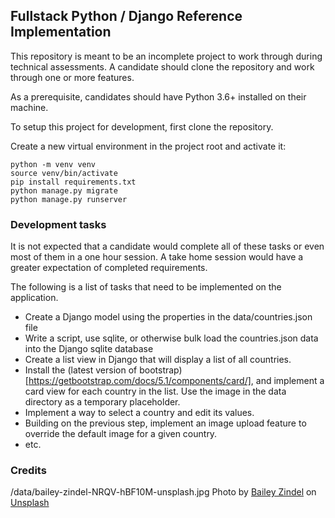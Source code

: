 ## Fullstack Python / Django Reference Implementation

This repository is meant to be an incomplete project to work through
during technical assessments. A candidate should clone the repository and
work through one or more features.

As a prerequisite, candidates should have Python 3.6+ installed on their machine.

To setup this project for development, first clone the repository.

Create a new virtual environment in the project root and activate it:

    python -m venv venv
    source venv/bin/activate
    pip install requirements.txt
    python manage.py migrate
    python manage.py runserver

### Development tasks

It is not expected that a candidate would complete all of these tasks or even most of them in a one hour session. A take home session would have a greater expectation of completed requirements.

The following is a list of tasks that need to be implemented on the application.

* Create a Django model using the properties in the data/countries.json file
* Write a script, use sqlite, or otherwise bulk load the countries.json data into the Django sqlite database
* Create a list view in Django that will display a list of all countries.
* Install the (latest version of bootstrap)[https://getbootstrap.com/docs/5.1/components/card/], and implement a card view for each country in the list. Use the image in the data directory as a temporary placeholder.
* Implement a way to select a country and edit its values.
* Building on the previous step, implement an image upload feature to override the default image for a given country.
* etc.



### Credits

/data/bailey-zindel-NRQV-hBF10M-unsplash.jpg
Photo by <a href="https://unsplash.com/@baileyzindel?utm_source=unsplash&utm_medium=referral&utm_content=creditCopyText">Bailey Zindel</a> on <a href="https://unsplash.com/s/photos/landscape?utm_source=unsplash&utm_medium=referral&utm_content=creditCopyText">Unsplash</a>
